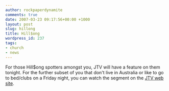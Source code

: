 ```yaml
---
author: rockpaperdynamite
comments: true
date: 2007-03-23 09:17:56+00:00 +1000
layout: post
slug: hillong
title: Hill$ong
wordpress_id: 237
tags:
- church
- news
---
```


For those Hill$ong spotters amongst you, JTV will have a feature on them tonight. For the further subset of you that don't live in Australia or like to go to bed/clubs on a Friday night, you can watch the segment on the [JTV web site](http://abc.net.au/jtv/video/default.htm?clip=hillsong).
